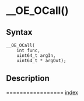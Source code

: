 # __OE_OCall()



## Syntax

    __OE_OCall(
        int func,
        uint64_t argIn,
        uint64_t * argOut);
## Description 

=================
[index](index.md)

